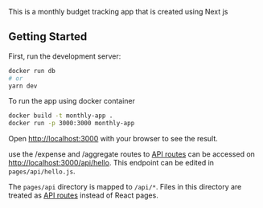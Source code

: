 This is a monthly budget tracking app that is created using Next js

## Getting Started

First, run the development server:

```bash
docker run db
# or
yarn dev
```
To run the app using docker container
```bash
docker build -t monthly-app .
docker run -p 3000:3000 monthly-app
```
Open [http://localhost:3000](http://localhost:3000) with your browser to see the result.


use the /expense and /aggregate routes to 
[API routes](https://nextjs.org/docs/api-routes/introduction) can be accessed on [http://localhost:3000/api/hello](http://localhost:3000/api/hello). This endpoint can be edited in `pages/api/hello.js`.

The `pages/api` directory is mapped to `/api/*`. Files in this directory are treated as [API routes](https://nextjs.org/docs/api-routes/introduction) instead of React pages.
